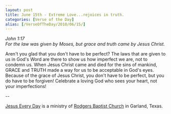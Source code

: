 ```yaml
---
layout: post
title: June 15th - Extreme Love...rejoices in truth.
categories: [Verse of the Day]
alias: [/VerseOfTheDay/2010/06/15/]
---
```


_John 1:17  
For the law was given by Moses, but grace and truth came by Jesus
Christ._

Aren't you glad that you don't have to be perfect? The laws that
are given to us in God's Word are there to show us how imperfect we
are, not to condemn us. When Jesus Christ came and died for the sins
of mankind, GRACE and TRUTH made a way for us to be acceptable in
God's eyes. Because of the grace of Jesus Christ, you don't have to
be perfect, but you do have to be forgiven! Celebrate a loving God
who sees your heart, not your imperfections!

 --

<a href=http://jesuseveryday.net>Jesus Every Day</a> is a ministry of <a href=http://rodgersbaptist.net>Rodgers Baptist Church</a> in Garland, Texas.
